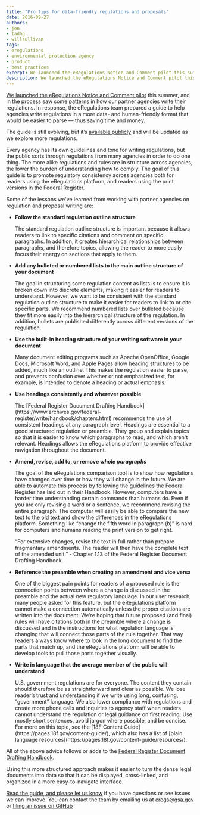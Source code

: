 ```yaml
---
title: "Pro tips for data-friendly regulations and proposals"
date: 2016-09-27
authors:
- jen
- tadhg
- willsullivan
tags:
- eregulations
- environmental protection agency
- product
- best practices
excerpt: We launched the eRegulations Notice and Comment pilot this summer, and in the process saw some patterns in how our partner agencies write their regulations. In response, the eRegulations team prepared a guide to help agencies write regulations in a more data- and human-friendly format that would be easier to parse — thus saving time and money.
description: We launched the eRegulations Notice and Comment pilot this summer, and in the process saw some patterns in how our partner agencies write their regulations. In response, the eRegulations team prepared a guide to help agencies write regulations in a more data- and human-friendly format that would be easier to parse — thus saving time and money.
---
```

[We launched the eRegulations Notice and Comment
pilot](https://18f.gsa.gov/2016/07/26/new-pilot-aims-to-streamline-notice-and-comment-process/)
this summer, and in the process saw some patterns in how our partner
agencies write their regulations. In response, the eRegulations team
prepared a guide to help agencies write regulations in a more data- and
human-friendly format that would be easier to parse — thus saving time
and money.

The guide is still evolving, but it’s [available
publicly](https://eregs.github.io/guidelines/) and will be updated as
we explore more regulations.

Every agency has its own guidelines and tone for writing regulations,
but the public sorts through regulations from many agencies in order to
do one thing. The more alike regulations and rules are in structure
across agencies, the lower the burden of understanding how to comply.
The goal of this guide is to promote regulatory consistency across
agencies both for readers using the eRegulations platform, and readers
using the print versions in the Federal Register.

Some of the lessons we've learned from working with partner agencies on
regulation and proposal writing are:

* **Follow the standard regulation outline structure**
  <p>The standard regulation outline structure is important because it allows readers to link to specific citations and comment on specific paragraphs. In addition, it creates hierarchical relationships between paragraphs, and therefore topics, allowing the reader to more easily focus their energy on sections that apply to them.</p>

* **Add any bulleted or numbered lists to the main outline structure of your document**
  <p>The goal in structuring some regulation content as lists is to ensure it is broken down into discrete elements, making it easier for readers to understand. However, we want to be consistent with the standard regulation outline structure to make it easier for readers to link to or cite specific parts. We recommend numbered lists over bulleted because they fit more easily into the hierarchical structure of the regulation. In addition, bullets are published differently across different versions of the regulation.</p>

* **Use the built-in heading structure of your writing software in your document**
  <p>Many document editing programs such as Apache OpenOffice, Google Docs, Microsoft Word, and Apple Pages allow heading structures to be added, much like an outline. This makes the regulation easier to parse, and prevents confusion over whether or not emphasized text, for example, is intended to denote a heading or actual emphasis.</p>

* **Use headings consistently and wherever possible**
  <p>The [Federal Register Document Drafting Handbook](https://www.archives.gov/federal-register/write/handbook/chapters.html) recommends the use of consistent headings at any paragraph level. Headings are essential to a good structured regulation or preamble. They group and explain topics so that it is easier to know which paragraphs to read, and which aren't relevant. Headings allows the eRegulations platform to provide effective navigation throughout the document.</p>

* **Amend, revise, add to, or remove _whole paragraphs_**
  <p>The goal of the eRegulations comparison tool is to show how regulations have changed over time or how they will change in the future. We are able to automate this process by following the guidelines the Federal Register has laid out in their Handbook. However, computers have a harder time understanding certain commands than humans do. Even if you are only revising a word or a sentence, we recommend revising the entire paragraph. The computer will easily be able to compare the new text to the old text and show the differences in the eRegulations platform. Something like “change the fifth word in paragraph (b)” is hard for computers and humans reading the print version to get right.</p>
  <p>“For extensive changes, revise the text in full rather than prepare fragmentary amendments. The reader will then have the complete text of the amended unit.” - Chapter 1.13 of the Federal Register Document Drafting Handbook.</p>

* **Reference the preamble when creating an amendment and vice versa**
  <p>One of the biggest pain points for readers of a proposed rule is the connection points between where a change is discussed in the preamble and the actual new regulatory language. In our user research, many people asked for this feature, but the eRegulations platform cannot make a connection automatically unless the proper citations are written into the document. We’re hoping that future proposed (and final) rules will have citations both in the preamble where a change is discussed and in the instructions for what regulation language is changing that will connect those parts of the rule together. That way readers always know where to look in the long document to find the parts that match up, and the eRegulations platform will be able to develop tools to pull those parts together visually.</p>

* **Write in language that the average member of the public will understand**
  <p>U.S. government regulations are for everyone. The content they contain should therefore be as straightforward and clear as possible. We lose reader’s trust and understanding if we write using long, confusing, “government” language. We also lower compliance with regulations and create more phone calls and inquiries to agency staff when readers cannot understand the regulation or legal guidance on first reading. Use mostly short sentences, avoid jargon where possible, and be concise. For more on this topic, see the [18F Content Guide](https://pages.18f.gov/content-guide/), which also has a list of [plain language resources](https://pages.18f.gov/content-guide/resources/).</p>

All of the above advice follows or adds to the [Federal Register
Document Drafting
Handbook](https://www.archives.gov/federal-register/write/handbook/chapters.html).

Using this more structured approach makes it easier to turn the dense
legal documents into data so that it can be displayed, cross-linked, and
organized in a more easy-to-navigate interface.

[Read the guide, and please let us know](https://eregs.github.io/guidelines/) if you have questions or see
issues we can improve. You can contact the team by emailing us at
[eregs@gsa.gov](mailto:eregs@gsa.gov) or [filing an issue on
GitHub](https://github.com/18F/eregs-platform/issues)
